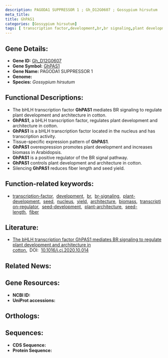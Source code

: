 ```yaml
---
description: PAGODA1 SUPPRESSOR 1 ; Gh_D12G0607 ; Gossypium hirsutum
meta_title:
title: GhPAS1
categories: [Gossypium hirsutum]
tags: [ transcription factor,development,br,br signaling,plant development,seed,nucleus,yield,architecture,biomass,transcription regulator,seed development,plant architecture,seed length,fiber ]
---
```


## Gene Details:
- **Gene ID:** [Gh_D12G0607]()
- **Gene Symbol:** <u>GhPAS1</u>
- **Gene Name:** PAGODA1 SUPPRESSOR 1
- **Genome:** 
- **Species:** *Gossypium hirsutum*

## Functional Descriptions:
   - The bHLH transcription factor **GhPAS1** mediates BR signaling to regulate plant development and architecture in cotton.
   - **GhPAS1**, a bHLH transcription factor, regulates plant development and architecture in cotton.
   - **GhPAS1** is a bHLH transcription factor located in the nucleus and has transcription activity.
   - Tissue-specific expression pattern of **GhPAS1**.
   - **GhPAS1** overexpression promotes plant development and increases biomass in Arabidopsis.
   - **GhPAS1** is a positive regulator of the BR signal pathway.
   - **GhPAS1** controls plant development and architecture in cotton.
   - Silencing **GhPAS1** reduces fiber length and seed yield.

## Function-related keywords:
   - [transcription-factor](/tags/transcription-factor/),&nbsp;&nbsp;[development](/tags/development/),&nbsp;&nbsp;[br](/tags/br/),&nbsp;&nbsp;[br-signaling](/tags/br-signaling/),&nbsp;&nbsp;[plant-development](/tags/plant-development/),&nbsp;&nbsp;[seed](/tags/seed/),&nbsp;&nbsp;[nucleus](/tags/nucleus/),&nbsp;&nbsp;[yield](/tags/yield/),&nbsp;&nbsp;[architecture](/tags/architecture/),&nbsp;&nbsp;[biomass](/tags/biomass/),&nbsp;&nbsp;[transcription-regulator](/tags/transcription-regulator/),&nbsp;&nbsp;[seed-development](/tags/seed-development/),&nbsp;&nbsp;[plant-architecture](/tags/plant-architecture/),&nbsp;&nbsp;[seed-length](/tags/seed-length/),&nbsp;&nbsp;[fiber](/tags/fiber/)

## Literature:
   - [The bHLH transcription factor GhPAS1 mediates BR signaling to regulate plant development and architecture in cotton.](https://www.doi.org/10.1016/j.cj.2020.10.014)&nbsp;&nbsp;DOI:&nbsp;&nbsp;[10.1016/j.cj.2020.10.014](https://www.doi.org/10.1016/j.cj.2020.10.014)

## Related News:

## Gene Resources:
- **NCBI ID:**  [](https://www.ncbi.nlm.nih.gov/search/all/?term=)
- **UniProt accessions:**  [](https://www.uniprot.org/uniprotkb//entry)

## Orthologs:

## Sequences:
- **CDS Sequence:**
- **Protein Sequence:**
